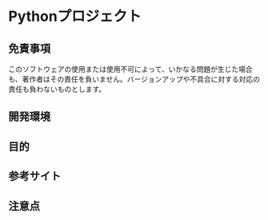 # Pythonプロジェクト

## 免責事項

このソフトウェアの使用または使用不可によって、いかなる問題が生じた場合も、著作者はその責任を負いません。バージョンアップや不具合に対する対応の責任も負わないものとします。

## 開発環境

## 目的

## 参考サイト

## 注意点
